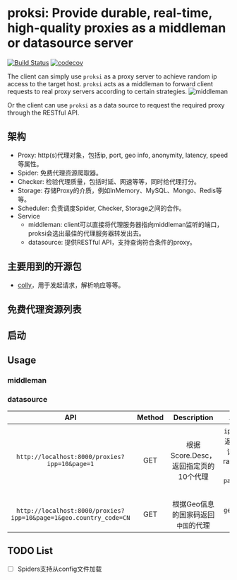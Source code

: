 # proksi: Provide durable, real-time, high-quality proxies as a middleman or datasource server

[![Build Status](https://travis-ci.org/leosocy/proksi.svg?branch=master)](https://travis-ci.org/leosocy/proksi)
[![codecov](https://codecov.io/gh/leosocy/proksi/branch/master/graph/badge.svg)](https://codecov.io/gh/leosocy/proksi)

The client can simply use `proksi` as a proxy server to achieve random ip access to the target host. `proksi` acts as a middleman to forward client requests to real proxy servers according to certain strategies.
![middleman](https://blog-images-1257621236.file.myqcloud.com/proksi-MiddlemanServer-High-Compress.gif)

Or the client can use `proksi` as a data source to request the required proxy through the RESTful API.

## 架构

- Proxy: http(s)代理对象，包括ip, port, geo info, anonymity, latency, speed等属性。
- Spider: 免费代理资源爬取器。
- Checker: 检验代理质量，包括时延、网速等等，同时给代理打分。
- Storage: 存储Proxy的介质，例如InMemory、MySQL、Mongo、Redis等等。
- Scheduler: 负责调度Spider, Checker, Storage之间的合作。
- Service
  - middleman: client可以直接将代理服务器指向middleman监听的端口，proksi会选出最佳的代理服务器转发出去。
  - datasource: 提供RESTful API，支持查询符合条件的proxy。

## 主要用到的开源包

- [colly](https://github.com/gocolly/colly)，用于发起请求，解析响应等等。

## 免费代理资源列表

## 启动

## Usage

### middleman

### datasource

|                                API                                | Method |             Description              |                       Args                        |  Try  |
| :---------------------------------------------------------------: | :----: | :----------------------------------: | :-----------------------------------------------: | :---: |
|           `http://localhost:8000/proxies?ipp=10&page=1`           |  GET   | 根据Score.Desc，返回指定页的10个代理 | `ipp`:一页返回n条记录，range(0, 50]  `page`:第n页 |       |
| `http://localhost:8000/proxies?ipp=10&page=1&geo.country_code=CN` |  GET   | 根据Geo信息的国家码返回`中国`的代理  |                  `geo.xxx`: xxx                   |

## TODO List

- [ ] Spiders支持从config文件加载
